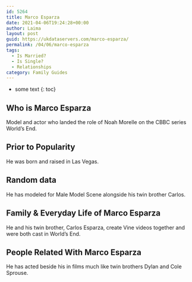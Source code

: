 ```yaml
---
id: 5264
title: Marco Esparza
date: 2021-04-06T19:24:28+00:00
author: Laima
layout: post
guid: https://ukdataservers.com/marco-esparza/
permalink: /04/06/marco-esparza
tags:
  - Is Married?
  - Is Single?
  - Relationships
category: Family Guides
---
```


* some text
{: toc}


## Who is Marco Esparza
                  
                  
                  
Model and actor who landed the role of Noah Morelle on the CBBC series World&#8217;s End.
                  
              
            
              
            
                
                
                
## Prior to Popularity
                  
                  
                  
He was born and raised in Las Vegas.
                  
              
            
              
            
                
                
                
## Random data
                  
                  
                  
He has modeled for Male Model Scene alongside his twin brother Carlos.
                  
              
            
              
            
                
                
                
## Family & Everyday Life of Marco Esparza
                  
                  
                  
He and his twin brother, Carlos Esparza, create Vine videos together and were both cast in World&#8217;s End.
                  
              
            
              
            
                
                
                
## People Related With Marco Esparza
                  
                  
                  
He has acted beside his in films much like twin brothers Dylan and Cole Sprouse.
                  
              
            
              
            
                
              
            
              
              
            
            
              
            
          
          
          